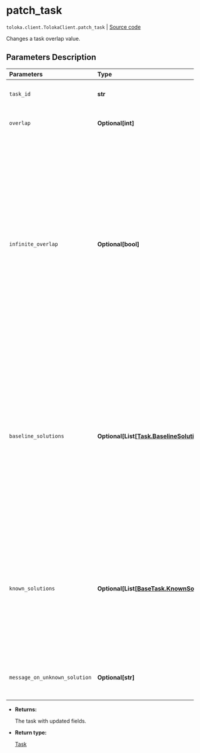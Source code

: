 # patch_task
`toloka.client.TolokaClient.patch_task` | [Source code](https://github.com/Toloka/toloka-kit/blob/v1.0.2/src/client/__init__.py#L2315)

Changes a task overlap value.

## Parameters Description

| Parameters | Type | Description |
| :----------| :----| :-----------|
`task_id`|**str**|<p>The ID of the task.</p>
`overlap`|**Optional\[int\]**|<p>Overlap value.</p>
`infinite_overlap`|**Optional\[bool\]**|<p>Infinite overlap:</p> <ul> <li>True — Assign the task to all Tolokers. It is useful for training and control tasks.</li> <li>False — Overlap value specified for the task or for the pool is used. </p><p>Default value: False.</li> </ul>
`baseline_solutions`|**Optional\[List\[[Task.BaselineSolution](toloka.client.task.Task.BaselineSolution.md)\]\]**|<p>Preliminary responses. This data simulates Tolokers&#x27; responses when calculating confidence in a response. It is used in dynamic overlap (also known as incremental relabeling or IRL) and aggregation of results by skill.</p>
`known_solutions`|**Optional\[List\[[BaseTask.KnownSolution](toloka.client.task.BaseTask.KnownSolution.md)\]\]**|<p>Responses and hints for control tasks and training tasks. If multiple output fields are included in the validation, all combinations of the correct response must be specified.</p>
`message_on_unknown_solution`|**Optional\[str\]**|<p>Hint for the task (for training tasks).</p>

* **Returns:**

  The task with updated fields.

* **Return type:**

  [Task](toloka.client.task.Task.md)
